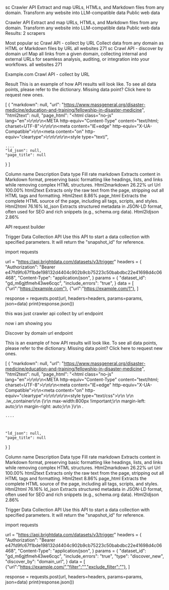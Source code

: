 sc
Crawler API
Extract and map URLs, HTMLs, and Markdown files from any domain. Transform any website into LLM-compatible data
Public web data



Crawler API
Extract and map URLs, HTMLs, and Markdown files from any domain. Transform any website into LLM-compatible data
Public web data
Results:
2 scrapers

Most popular
sc
Crawl API - collect by URL
Collect data from any domain as HTML or Markdown files by URL
all websites
271
sc
Crawl API - discover by domain url
Map all links from a given domain, collecting internal and external URLs for seamless analysis, auditing, or integration into your workflows.
all websites
271



Example.com
Crawl API - collect by URL


Result
This is an example of how API results will look like.
To see all data points, please refer to the dictionary. Missing data point? Click 
here
 to request new ones.


 [
  {
    "markdown": null,
    "url": "https://www.massgeneral.org/disaster-medicine/education-and-training/fellowship-in-disaster-medicine",
    "html2text": null,
    "page_html": "<!DOCTYPE html><html class=\"no-js\" lang=\"en\">\r\n<head>\r\n<META http-equiv=\"Content-Type\" content=\"text/html; charset=UTF-8\">\r\n<title>Fellowship in Disaster Medicine & Health Care Emergency Management</title>\r\n<meta content=\"IE=edge\" http-equiv=\"X-UA-Compatible\">\r\n<meta content=\"on\" http-equiv=\"cleartype\">\r\n<!--grid-layout-->\r\n<!--ls:begin[stylesheet]-->\r\n<style type=\"text/",

    ....
    "ld_json": null,
    "page_title": null
  }
]

Column name
Description
Data type
Fill rate
markdown
Extracts content in Markdown format, preserving basic formatting like headings, lists, and links while removing complex HTML structures.
Html2markdown
26.22%
url
Url
100.00%
html2text
Extracts only the raw text from the page, stripping out all HTML tags and formatting.
Html2text
8.86%
page_html
Extracts the complete HTML source of the page, including all tags, scripts, and styles.
Html2html
76.16%
ld_json
Extracts structured metadata in JSON-LD format, often used for SEO and rich snippets (e.g., schema.org data).
Html2ldjson
2.86%



API request builder

Trigger Data Collection API
Use this API to start a data collection with specified parameters. It will return the "snapshot_id" for reference.


import requests

url = "https://api.brightdata.com/datasets/v3/trigger"
headers = {
	"Authorization": "Bearer e47fd9fc67f1bde198132d4404c902b9cb75223c50babdbc22e41698d4c06468",
	"Content-Type": "application/json",
}
params = {
	"dataset_id": "gd_m6gjtfmeh43we6cqc",
	"include_errors": "true",
}
data = [
	{"url":"https://example.com"},
	{"url":"https://example.com/1"},
]

response = requests.post(url, headers=headers, params=params, json=data)
print(response.json())



this was just  crawler api collect by url endpoint 


now i am showing you 

Discover by domain url endpoint 


This is an example of how API results will look like.
To see all data points, please refer to the dictionary. Missing data point? Click 
here
 to request new ones.


 [
  {
    "markdown": null,
    "url": "https://www.massgeneral.org/disaster-medicine/education-and-training/fellowship-in-disaster-medicine",
    "html2text": null,
    "page_html": "<!DOCTYPE html><html class=\"no-js\" lang=\"en\">\r\n<head>\r\n<META http-equiv=\"Content-Type\" content=\"text/html; charset=UTF-8\">\r\n<title>Fellowship in Disaster Medicine & Health Care Emergency Management</title>\r\n<meta content=\"IE=edge\" http-equiv=\"X-UA-Compatible\">\r\n<meta content=\"on\" http-equiv=\"cleartype\">\r\n<!--grid-layout-->\r\n<!--ls:begin[stylesheet]-->\r\n<style type=\"text/css\">\r\n          \r\n          .iw_container\r\n          {\r\n            max-width:800px !important;\r\n            margin-left: auto;\r\n            margin-right: auto;\r\n          }\r\n          .

    ....



    "ld_json": null,
    "page_title": null
  }
]



Column name
Description
Data type
Fill rate
markdown
Extracts content in Markdown format, preserving basic formatting like headings, lists, and links while removing complex HTML structures.
Html2markdown
26.22%
url
Url
100.00%
html2text
Extracts only the raw text from the page, stripping out all HTML tags and formatting.
Html2text
8.86%
page_html
Extracts the complete HTML source of the page, including all tags, scripts, and styles.
Html2html
76.16%
ld_json
Extracts structured metadata in JSON-LD format, often used for SEO and rich snippets (e.g., schema.org data).
Html2ldjson
2.86%






Trigger Data Collection API
Use this API to start a data collection with specified parameters. It will return the "snapshot_id" for reference.


import requests

url = "https://api.brightdata.com/datasets/v3/trigger"
headers = {
	"Authorization": "Bearer e47fd9fc67f1bde198132d4404c902b9cb75223c50babdbc22e41698d4c06468",
	"Content-Type": "application/json",
}
params = {
	"dataset_id": "gd_m6gjtfmeh43we6cqc",
	"include_errors": "true",
	"type": "discover_new",
	"discover_by": "domain_url",
}
data = [
	{"url":"https://example.com/","filter":"","exclude_filter":""},
]

response = requests.post(url, headers=headers, params=params, json=data)
print(response.json())
